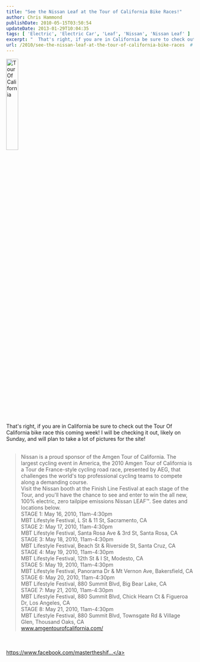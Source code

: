 ```yaml
---
title: "See the Nissan Leaf at the Tour of California Bike Races!"
author: Chris Hammond
publishDate: 2010-05-15T03:50:54
updateDate: 2013-01-29T10:04:35
tags: [ 'Electric', 'Electric Car', 'Leaf', 'Nissan', 'Nissan Leaf' ]
excerpt: "  That's right, if you are in California be sure to check out the Tour Of California bike race this coming week! I will be checking it out, likely on Sunday, and will plan to take a lot of pictures for the site!  Nissan is a proud sponsor of the Amgen Tour of California. The largest cycling event in America, the 2010 Amgen Tour of California is a Tour de France-style cycling road race, presented by AEG, that challenges the world's top professional cycling teams to compete along a demanding course.&nbsp; Visit the Nissan booth at the Finish Line Festival at each stage of the Tour, and you'll have the chance to see and enter to win the all new, 100% electric, zero tailpipe emissions Nissan LEAF&trade;. See dates and locations below. STAGE 1: May 16, 2010, 11am-4:30pm MBT Lifestyle Festival, L St &amp; 11 St, Sacramento, CA&nbsp; STAGE 2: May 17, 2010, 11am-4:30pm MBT Lifestyle Festival, Santa Rosa Ave &amp; 3rd St, Santa Rosa, CA STAGE 3: May 18, 2010, 11am-4:30pm MBT Lifestyle Festival, Beach St &amp; Riverside St, Santa Cruz, CA STAGE 4: May 19, 2010, 11am-4:30pm&nbsp; MBT Lifestyle Festival, 12th St &amp; I St, Modesto, CA STAGE 5: May 19, 2010, 11am-4:30pm&nbsp; MBT Lifestyle Festival, Panorama Dr &amp; Mt Vernon Ave, Bakersfield, CA STAGE 6: May 20, 2010, 11am-4:30pm MBT Lifestyle Festival, 880 Summit Blvd, Big Bear Lake, CA STAGE 7: May 21, 2010, 11am-4:30pm MBT Lifestyle Festival, 880 Summit Blvd, Chick Hearn Ct &amp; Figueroa Dr, Los Angeles, CA STAGE 8: May 21, 2010, 11am-4:30pm&nbsp; MBT Lifestyle Festival, 880 Summit Blvd, Townsgate Rd &amp; Village Glen, Thousand Oaks, CA www.amgentourofcalifornia.com/  https://www.facebook.com/mastertheshif..."
url: /2010/see-the-nissan-leaf-at-the-tour-of-california-bike-races  # Use the generated URL with year
---
```

<img src="https://erykavincent.files.wordpress.com/2009/02/amgen_tour_of_california_20.jpg" alt="Tour Of California" width="25%" /> <br /> That's right, if you are in California be sure to check out the Tour Of California bike race this coming week! I will be checking it out, likely on Sunday, and will plan to take a lot of pictures for the site!<br /> <br /> <blockquote>Nissan is a proud sponsor of the Amgen Tour of California. The largest cycling event in America, the 2010 Amgen Tour of California is a Tour de France-style cycling road race, presented by AEG, that challenges the world's top professional cycling teams to compete along a demanding course.&nbsp;<br /> Visit the Nissan booth at the Finish Line Festival at each stage of the Tour, and you'll have the chance to see and enter to win the all new, 100% electric, zero tailpipe emissions Nissan LEAF&trade;. See dates and locations below.<br /> STAGE 1: May 16, 2010, 11am-4:30pm<br /> MBT Lifestyle Festival, L St &amp; 11 St, Sacramento, CA&nbsp;<br /> STAGE 2: May 17, 2010, 11am-4:30pm<br /> MBT Lifestyle Festival, Santa Rosa Ave &amp; 3rd St, Santa Rosa, CA<br /> STAGE 3: May 18, 2010, 11am-4:30pm<br /> MBT Lifestyle Festival, Beach St &amp; Riverside St, Santa Cruz, CA<br /> STAGE 4: May 19, 2010, 11am-4:30pm&nbsp;<br /> MBT Lifestyle Festival, 12th St &amp; I St, Modesto, CA<br /> STAGE 5: May 19, 2010, 11am-4:30pm&nbsp;<br /> MBT Lifestyle Festival, Panorama Dr &amp; Mt Vernon Ave, Bakersfield, CA<br /> STAGE 6: May 20, 2010, 11am-4:30pm<br /> MBT Lifestyle Festival, 880 Summit Blvd, Big Bear Lake, CA<br /> STAGE 7: May 21, 2010, 11am-4:30pm<br /> MBT Lifestyle Festival, 880 Summit Blvd, Chick Hearn Ct &amp; Figueroa Dr, Los Angeles, CA<br /> STAGE 8: May 21, 2010, 11am-4:30pm&nbsp;<br /> MBT Lifestyle Festival, 880 Summit Blvd, Townsgate Rd &amp; Village Glen, Thousand Oaks, CA<br /> www.amgentourofcalifornia.com/</blockquote><br /> <br /> <a href="https://www.facebook.com/mastertheshift?v=app_2344061033#!/event.php?eid=121786361183571&amp;index=1" target="_blank" rel="nofollow">https://www.facebook.com/mastertheshif...</a>
